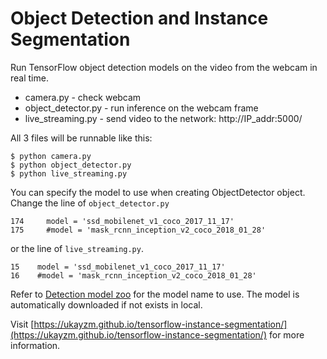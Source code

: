 # Object Detection and Instance Segmentation

Run TensorFlow object detection models on the video from the webcam in real time.

* camera.py - check webcam
* object_detector.py - run inference on the webcam frame
* live_streaming.py - send video to the network: http://IP_addr:5000/

All 3 files will be runnable like this:
```
$ python camera.py
$ python object_detector.py
$ python live_streaming.py
```

You can specify the model to use when creating ObjectDetector object. Change the line of `object_detector.py`
```
174     model = 'ssd_mobilenet_v1_coco_2017_11_17'
175     #model = 'mask_rcnn_inception_v2_coco_2018_01_28'
```
or the line of `live_streaming.py`.
```
15    model = 'ssd_mobilenet_v1_coco_2017_11_17'
16    #model = 'mask_rcnn_inception_v2_coco_2018_01_28'
```

Refer to [Detection model zoo](https://github.com/tensorflow/models/blob/master/research/object_detection/g3doc/detection_model_zoo.md) for the model name to use. The model is automatically downloaded if not exists in local.

Visit [https://ukayzm.github.io/tensorflow-instance-segmentation/](https://ukayzm.github.io/tensorflow-instance-segmentation/) for more information.
